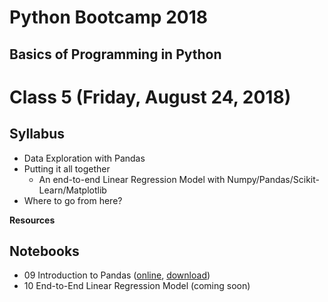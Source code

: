 # Python Bootcamp 2018

## Basics of Programming in Python

Class 5 (Friday, August 24, 2018)
=================================

Syllabus
------
- Data Exploration with Pandas
- Putting it all together
  - An end-to-end Linear Regression Model with Numpy/Pandas/Scikit-Learn/Matplotlib
- Where to go from here?

**Resources**

Notebooks
---------
  - 09 Introduction to Pandas ([online](https://hub.mybinder.org/user/vineetbansal-python-bootcamp-zn79poxk/notebooks/notebooks/09%20Introduction%20to%20Pandas.ipynb), [download](notebooks/09%20Introduction%20to%20Pandas.ipynb))
  - 10 End-to-End Linear Regression Model (coming soon)